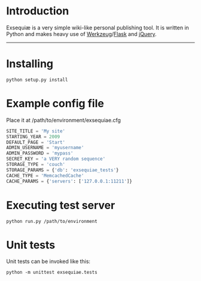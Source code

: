 # Introduction

Exsequiæ is a very simple wiki-like personal publishing tool. It is
written in Python and makes heavy use of [Werkzeug](http://werkzeug.pocoo.org/)/[Flask](http://flask.pocoo.org) and [jQuery](http://jquery.com).

---

# Installing

    python setup.py install

# Example config file

Place it at /path/to/environment/exsequiae.cfg

```python
SITE_TITLE = 'My site'
STARTING_YEAR = 2009
DEFAULT_PAGE = 'Start'
ADMIN_USERNAME = 'myusername'
ADMIN_PASSWORD = 'mypass'
SECRET_KEY = 'a VERY random sequence'
STORAGE_TYPE = 'couch'
STORAGE_PARAMS = {'db': 'exsequiae_tests'}
CACHE_TYPE = 'MemcachedCache'
CACHE_PARAMS = {'servers': ['127.0.0.1:11211']}
```

# Executing test server

    python run.py /path/to/environment

# Unit tests

Unit tests can be invoked like this:

    python -m unittest exsequiae.tests
